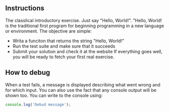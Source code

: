 ## Instructions
The classlical introductory exercise. Just say "Hello, World!".
"Hello, World! is the traditional first program for beginning programming in a new language or environment.
The objective are simple:
- Writa a funciton that returns the string "Hello, World!"
- Run the test suite and make sure that it succeeds
- Submit your solution and check it at the website
If everything goes well, you will be ready to fetch your first real exercise.

## How to debug
When a test fails, a message is displayed describing what went wrong and for which input. You can also use the fact that any console output will be shown too. You can write to the console using:
```js
console.log('Debud message');
```